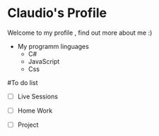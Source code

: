# Claudio's Profile 

Welcome to my profile , find out more about me :)
- My programm linguages
  - C#
  - JavaScript
  - Css

#To do list
- [ ] Live Sessions
- [ ] Home Work
- [ ] Project

  

